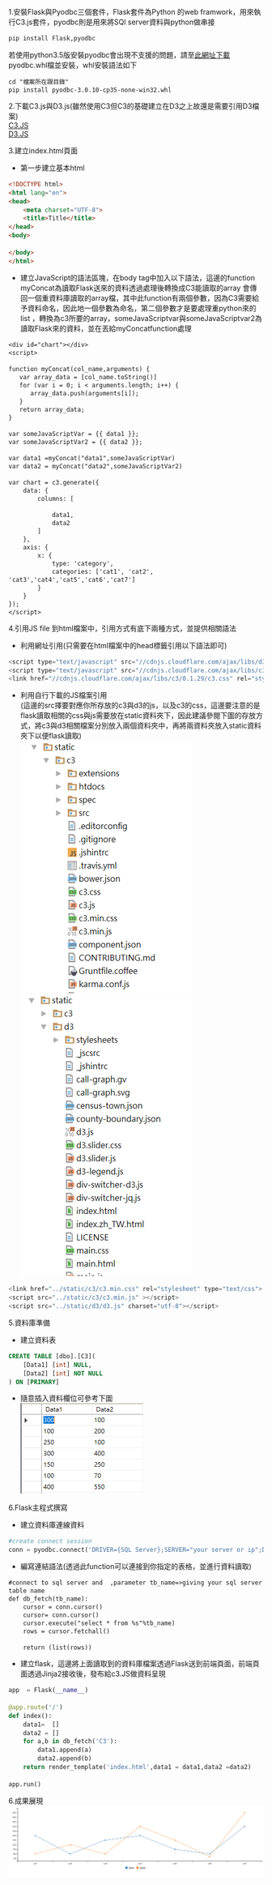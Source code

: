 1.安裝Flask與Pyodbc三個套件，Flask套件為Python 的web framwork，用來執行C3.js套件，pyodbc則是用來將SQl server資料與python做串接    
```python
pip install Flask,pyodbc
```    
若使用python3.5版安裝pyodbc會出現不支援的問題，請至[此網址下載](http://www.lfd.uci.edu/~gohlke/pythonlibs/#pyodbc)pyodbc.whl檔並安裝，whl安裝語法如下
```
cd "檔案所在跟目錄"
pip install pyodbc-3.0.10-cp35-none-win32.whl
```

2.下載C3.js與D3.js(雖然使用C3但C3的基礎建立在D3之上故還是需要引用D3檔案)    
[C3.JS](https://github.com/c3js/c3/archive/0.4.11.zip)    
[D3.JS](https://github.com/d3/d3/releases/download/v4.2.6/d3.zip)

3.建立index.html頁面
+  第一步建立基本html
```html
<!DOCTYPE html>
<html lang="en">
<head>
    <meta charset="UTF-8">
    <title>Title</title>
</head>
<body>

</body>
</html>
```   
+   建立JavaScript的語法區塊，在body tag中加入以下語法，這邊的function   myConcat為讀取Flask送來的資料透過處理後轉換成C3能讀取的array
    會傳回一個重資料庫讀取的array檔，其中此function有兩個參數，因為C3需要給予資料命名，因此地一個參數為命名，第二個參數才是要處理重python來的list
    ，轉換為c3所要的array，someJavaScriptvar與someJavaScriptvar2為讀取Flask來的資料，並在丟給myConcatfunction處理
```
<div id="chart"></div>
<script>

function myConcat(col_name,arguments) {
   var array_data = [col_name.toString()]
   for (var i = 0; i < arguments.length; i++) {
      array_data.push(arguments[i]);
   }
   return array_data;
}

var someJavaScriptVar = {{ data1 }};
var someJavaScriptVar2 = {{ data2 }};

var data1 =myConcat("data1",someJavaScriptVar)
var data2 = myConcat("data2",someJavaScriptVar2)

var chart = c3.generate({
    data: {
        columns: [

            data1,
            data2
        ]
    },
    axis: {
        x: {
            type: 'category',
            categories: ['cat1', 'cat2', 'cat3','cat4','cat5','cat6','cat7']
        }
    }
});
</script>
```

4.引用JS file 到html檔案中，引用方式有底下兩種方式，並提供相關語法
+  利用網址引用(只需要在html檔案中的head標籤引用以下語法即可)
```JavaScript
<script type="text/javascript" src="//cdnjs.cloudflare.com/ajax/libs/d3/3.4.11/d3.js"></script>
<script type="text/javascript" src="//cdnjs.cloudflare.com/ajax/libs/c3/0.1.29/c3.js"></script>
<link href="//cdnjs.cloudflare.com/ajax/libs/c3/0.1.29/c3.css" rel="stylesheet" type="text/css">
```
+  利用自行下載的JS檔案引用   
(這邊的src擇要對應你所存放的c3與d3的js，以及c3的css，這邊要注意的是flask讀取相關的css與js需要放在static資料夾下，因此建議參閱下圖的存放方式，將c3與d3相關檔案分別放入兩個資料夾中，再將兩資料夾放入static資料夾下以便flask讀取)   
![C3路徑圖](https://raw.githubusercontent.com/xxxxsars/C3_example/master/pic/c3_path.png)
![D3路徑圖](https://github.com/xxxxsars/C3_example/blob/master/pic/D3_path.png?raw=true)
```JavaScript
<link href="../static/c3/c3.min.css" rel="stylesheet" type="text/css">
<script src="../static/c3/c3.min.js" ></script>
<script src="../static/d3/d3.js" charset="utf-8"></script>
```

5.資料庫準備   
+   建立資料表
```SQL
CREATE TABLE [dbo].[C3](
	[Data1] [int] NULL,
	[Data2] [int] NOT NULL
) ON [PRIMARY]
```
+  隨意插入資料欄位可參考下圖    
![](https://github.com/xxxxsars/C3_example/blob/master/pic/Sql_data.png?raw=true)


6.Flask主程式撰寫
+  建立資料庫連線資料
```python
#create connect session
conn = pyodbc.connect('DRIVER={SQL Server};SERVER="your server or ip";DATABASE="Database name";UID="user name";PWD="password"')
```
+  編寫連結語法(透過此function可以連接到你指定的表格，並進行資料讀取)
```
#connect to sql server and  ,parameter tb_name=>giving your sql server table name
def db_fetch(tb_name):
    cursor = conn.cursor()
    cursor= conn.cursor()
    cursor.execute("select * from %s"%tb_name)
    rows = cursor.fetchall()

    return (list(rows))
```

+  建立flask，這邊將上面讀取到的資料庫檔案透過Flask送到前端頁面，前端頁面透過Jinja2接收後，發布給c3.JS做資料呈現
```python
app  = Flask(__name__)

@app.route('/')
def index():
    data1=  []
    data2 = []
    for a,b in db_fetch('C3'):
        data1.append(a)
        data2.append(b)
    return render_template('index.html',data1 = data1,data2 =data2)

app.run()
```

6.成果展現
![](https://github.com/xxxxsars/C3_example/blob/master/pic/run_c3%20page.png?raw=true)

